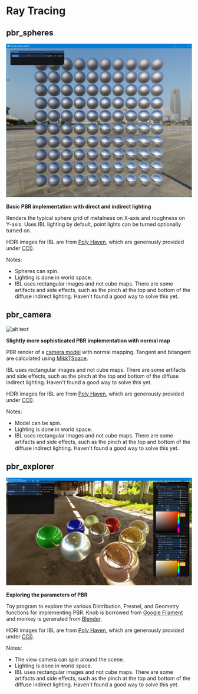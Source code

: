# Ray Tracing

## pbr_spheres
![alt text](../../images/screenshots/pbr/pbr_spheres.png?raw=true)

**Basic PBR implementation with direct and indirect lighting**

Renders the typical sphere grid of metalness on X-axis and roughness on Y-axis. 
Uses IBL lighting by default, point lights can be turned optionally turned on.

HDRI images for IBL are from [Poly Haven](https://polyhaven.com/hdris), which are generously provided under [CC0](https://polyhaven.com/license).

Notes:
* Spheres can spin.
* Lighting is done in world space.
* IBL uses rectangular images and not cube maps. There are some artifacts and side effects, such as the pinch at the top and bottom of the diffuse indirect lighting. Haven't found a good way to solve this yet.

## pbr_camera
![alt text](../../images/screenshots/pbr/pbr_camera.png?raw=true)

**Slightly more sophisticated PBR implementation with normal map**

PBR render of a [camera model](https://sketchfab.com/3d-models/dae-bilora-bella-46-camera-game-ready-asset-eeb9d9f0627f4783b5d16a8732f0d1a4)
with normal mapping. Tangent and bitangent are calculated using [MikkTSpace](https://github.com/mmikk/MikkTSpace).

IBL uses rectangular images and not cube maps. There are some artifacts and side effects, such as the 
pinch at the top and bottom of the diffuse indirect lighting. Haven't found a good way to solve
this yet.

HDRI images for IBL are from [Poly Haven](https://polyhaven.com/hdris), which are generously provided under [CC0](https://polyhaven.com/license).

Notes:
* Model can be spin.
* Lighting is done in world space.
* IBL uses rectangular images and not cube maps. There are some artifacts and side effects, such as the pinch at the top and bottom of the diffuse indirect lighting. Haven't found a good way to solve this yet.

## pbr_explorer
![alt text](../../images/screenshots/pbr/pbr_explorer.png?raw=true)

**Exploring the parameters of PBR**

Toy program to explore the various Distribution, Fresnel, and Geometry functions for implementing
PBR. Knob is borrowed from [Google Filament](https://github.com/google/filament) and monkey is generated from [Blender](https://www.blender.org/).

HDRI images for IBL are from [Poly Haven](https://polyhaven.com/hdris), which are generously provided under [CC0](https://polyhaven.com/license).

Notes:
* The view camera can spin around the scene.
* Lighting is done in world space.
* IBL uses rectangular images and not cube maps. There are some artifacts and side effects, such as the pinch at the top and bottom of the diffuse indirect lighting. Haven't found a good way to solve this yet.

